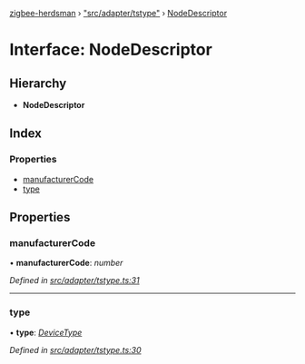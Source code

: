 [zigbee-herdsman](../README.md) › ["src/adapter/tstype"](../modules/_src_adapter_tstype_.md) › [NodeDescriptor](_src_adapter_tstype_.nodedescriptor.md)

# Interface: NodeDescriptor

## Hierarchy

* **NodeDescriptor**

## Index

### Properties

* [manufacturerCode](_src_adapter_tstype_.nodedescriptor.md#manufacturercode)
* [type](_src_adapter_tstype_.nodedescriptor.md#type)

## Properties

###  manufacturerCode

• **manufacturerCode**: *number*

*Defined in [src/adapter/tstype.ts:31](https://github.com/Koenkk/zigbee-herdsman/blob/master/src/src/adapter/tstype.ts#L31)*

___

###  type

• **type**: *[DeviceType](../modules/_src_adapter_tstype_.md#devicetype)*

*Defined in [src/adapter/tstype.ts:30](https://github.com/Koenkk/zigbee-herdsman/blob/master/src/src/adapter/tstype.ts#L30)*
